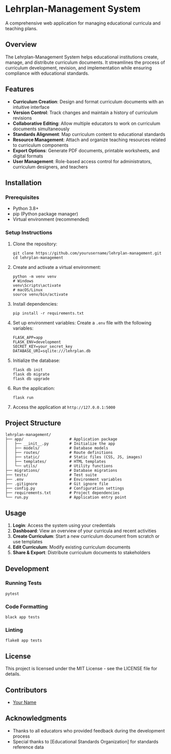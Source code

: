 # Lehrplan-Management System

A comprehensive web application for managing educational curricula and teaching plans.

## Overview

The Lehrplan-Management System helps educational institutions create, manage, and distribute curriculum documents. It streamlines the process of curriculum development, revision, and implementation while ensuring compliance with educational standards.

## Features

- **Curriculum Creation**: Design and format curriculum documents with an intuitive interface
- **Version Control**: Track changes and maintain a history of curriculum revisions
- **Collaborative Editing**: Allow multiple educators to work on curriculum documents simultaneously
- **Standards Alignment**: Map curriculum content to educational standards
- **Resource Management**: Attach and organize teaching resources related to curriculum components
- **Export Options**: Generate PDF documents, printable worksheets, and digital formats
- **User Management**: Role-based access control for administrators, curriculum designers, and teachers

## Installation

### Prerequisites

- Python 3.8+
- pip (Python package manager)
- Virtual environment (recommended)

### Setup Instructions

1. Clone the repository:
   ```
   git clone https://github.com/yourusername/lehrplan-management.git
   cd lehrplan-management
   ```

2. Create and activate a virtual environment:
   ```
   python -m venv venv
   # Windows
   venv\Scripts\activate
   # macOS/Linux
   source venv/bin/activate
   ```

3. Install dependencies:
   ```
   pip install -r requirements.txt
   ```

4. Set up environment variables:
   Create a `.env` file with the following variables:
   ```
   FLASK_APP=app
   FLASK_ENV=development
   SECRET_KEY=your_secret_key
   DATABASE_URI=sqlite:///lehrplan.db
   ```

5. Initialize the database:
   ```
   flask db init
   flask db migrate
   flask db upgrade
   ```

6. Run the application:
   ```
   flask run
   ```

7. Access the application at `http://127.0.0.1:5000`

## Project Structure

```
lehrplan-management/
├── app/                    # Application package
│   ├── __init__.py         # Initialize the app
│   ├── models/             # Database models
│   ├── routes/             # Route definitions
│   ├── static/             # Static files (CSS, JS, images)
│   ├── templates/          # HTML templates
│   └── utils/              # Utility functions
├── migrations/             # Database migrations
├── tests/                  # Test suite
├── .env                    # Environment variables
├── .gitignore              # Git ignore file
├── config.py               # Configuration settings
├── requirements.txt        # Project dependencies
└── run.py                  # Application entry point
```

## Usage

1. **Login**: Access the system using your credentials
2. **Dashboard**: View an overview of your curricula and recent activities
3. **Create Curriculum**: Start a new curriculum document from scratch or use templates
4. **Edit Curriculum**: Modify existing curriculum documents
5. **Share & Export**: Distribute curriculum documents to stakeholders

## Development

### Running Tests

```
pytest
```

### Code Formatting

```
black app tests
```

### Linting

```
flake8 app tests
```

## License

This project is licensed under the MIT License - see the LICENSE file for details.

## Contributors

- [Your Name](https://github.com/yourusername)

## Acknowledgments

- Thanks to all educators who provided feedback during the development process
- Special thanks to [Educational Standards Organization] for standards reference data 
